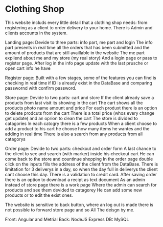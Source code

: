 # Clothing Shop
This website includs every little detail that a clothing shop needs:
from registering as a client to order delivery to your home. 
There is Admin and clients accounts in the system.

Landing page: 
Devide to three parts: info part, me part and login
The info part presents in real time all the orders that has been submitted and the amount of products that are still availlable in the website
The me part expliend about me and my store (my real story)
And a login page or pass to register page.
After log in the info page update with the last prusche or open cart info he have

Register page: 
Built with a few stages, some of the features you can find is checking in real time if ID is already exist in the DataBase and comparing passwornd with confirm password.

Store page:
Devide to two parts: cart and store
If the client already save a products from last visit its showing in the cart
The cart shows all the products photo name amount and price
For each produxt there is an option to delete prodcuts from the cart
There is a total price (whos every change get update) and an oprion to clean the cart 
The store is divided to catagories
In each catogry there is a few products
When a client choose to add a product to his cart he choose how many items he wantes and the adding in real time
There is also a search from any products from all catagorys

Order page:
Devide to two parts: checkout and order form
A last chance to the client to see and search (with marker) inside his checkout cart
He can come back to the store and countinue shopping
In the order page double click on the inputs fills the address of the client from the DataBase.
There is limitation for 3 deliverys in a day, so when the day full in deliverys the client cant choose this day.
There is a validation to credit card.
After saving order there is an option to download a recipt as text document
As an admin instead of store page there is a work page
Where the admin can search for products and see them devided to catagorey
He can add some new products or to edit the exist ones.

The website is sensitive to back button, where an log out is made there is not possible to forward store page and so
All The deisgn by me.

Front: Angular and Metrial
Back: NodeJS Express
DB: MySQL
